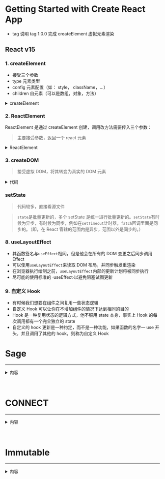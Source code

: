 # Getting Started with Create React App

- tag 说明
  tag 1.0.0 完成 createElement 虚拟元素渲染

## React v15

### 1. createElement

- 接受三个参数
- type 元素类型
- config 元素配置（如： style， className，...）
- children 自元素（可以是数组，对象，方法）

<details>
<summary>createElement</summary>

```js
export function createElement(type, config, children) {
  let propName;
  const props = {};

  if (config !== null) {
    self = config.__self === undefined ? null : config.__self;
    source = config.__source === undefined ? null : config.__source;
    for (propName in config) {
      if (!RESERVED_PROPS.hasOwnProperty(propName)) {
        props[propName] = config[propName];
      }
    }
  }

  const childrenLength = arguments.length - 2;
  if (childrenLength === 1) {
    /* 1. 只有一个children，直接渲染 */
    props.children = children;
  } else if (childrenLength > 1) {
    /* 2.由多个元素，赋值给props.children,继续渲染 */
    const childArray = Array(childrenLength);
    for (let i = 0; i < childrenLength; i++) {
      childArray[i] = arguments[i + 2];
    }
    props.children = childArray;
  }

  if (type && type.defaultProps) {
    const defaultProps = type.defaultProps;
    //只有当属性对象没有此属性对应的值的时候，默认属性才会生效，否则直接忽略
    for (propName in defaultProps) {
      if (props[propName] === undefined) {
        props[propName] = defaultProps[propName];
      }
    }
  }

  return ReactElement(type, key, ref, self, source, ReactCurrentOwner.current, props);
}
```

</details>

### 2. ReactElement

ReactElement 是通过 createElement 创建，调用改方法需要传入三个参数：

> 主要接受参数，返回一个 react 元素

<details>
<summary>ReactElement</summary>

```js
export function createElement(type, config, children) {
  // 处理逻辑
  return ReactElement(type, ..., ReactCurrentOwner.current, props);
}

export function ReactElement(type, ..., owner, props) {
  const element = {
    // 标记React元素类型
    $$typeof: REACT_ELEMENT_TYPE,
    // react内置属性
    ...,
    self,
    source,
    // 记录负责创建此元素的组件
    _owner: owner,
    props,
  };
  return element;
}
```

</details>

### 3. createDOM

> 接受虚拟 DOM，将其转变为真实的 DOM 元素

<details>
<summary>代码</summary>

```js
export function createDOM(element) {
  let { type, props } = element; // {"type":"div","props":{"children":"123", "style": { "color": "red" }}}
  let dom = null;
  // 1. 是数字，字符串等，直接渲染
  if (typeof element === "string" || typeof element === "number") {
    return (dom = document.createTextNode(element));
  }
  // 2. 函数组件
  if (typeof type === "function") {
    return type.prototype.isReactComponent ? updateClassComponent(element) : updateFunctionComponent(element);
  } else {
    dom = document.createElement(type); // 创建一个真实的DOM
  }

  updateProps(dom, props);
  if (typeof props.children === "string" || typeof props.children === "number") {
    dom.textContent = props.children;
  } else if (typeof props.children === "object" && props.children.type) {
    render(props.children, dom);
  } else if (Array.isArray(props.children)) {
    reconcileChildren(props.children, dom);
  } else {
    dom.textContent = props.children ? props.children.toString() : "";
  }
  // element.dom = dom
  return dom;
}
```

</details>

### setState

> 代码较多，直接看源文件

> `state`是批量更新的，多个 setState 是统一进行批量更新的。`setState`有时候为异步，有时候为同步，例如在`setTimeout`计时器，`fatch`回调里面是同步的。（即，在 React 管辖的范围内是异步，范围以外是同步的。）

### 8. useLayoutEffect

- 其函数签名与`useEffect`相同，但是他会在所有的 DOM 变更之后同步调用 Effect
- 可以使用`useLayoutEffect`来读取 DOM 布局，并同步触发重渲染
- 在浏览器执行绘制之前，`useLayoutEffect`内部的更新计划将被同步执行
- 尽可能的使用标准的 ·useEffect·以避免阻塞试图更新

### 9. 自定义 Hook

- 有时候我们想要在组件之间复用一些状态逻辑
- 自定义 Hook 可以让你在不增加组件的情况下达到相同的目的
- Hook 是一种复用状态的逻辑方式，他不服用 state 本身，事实上 Hook 的每次调用都有一个完全独立的 state
- 自定义的 hook 更新是一种约定，而不是一种功能，如果函数的名字一 use 开头，并且调用了其他的 hook，则称为自定义 Hook

# Sage

---

<details>
<summary>内容</summary>

```js
function run (sage) {
  let it = sage()
  functio next(val) {
    let {value, done} = it.sage()
    if (!done) {
      next(value)
    }
    next()
  }
}

function * sage () {
  let val01 = yield 1
  console.log('val 1', val01)
  let val02 = yield 1
  console.log('val 2', val02)
}
```

</details>
<br/>
<br/>

# CONNECT

---

<details>
<summary>内容</summary>

#### 1. 生成项目并且安装模块

- [connect-react-router](https://www.npmjs.com/package/connected-react-router)

> create-react-app connect-react <br/> cd connect-react <br/> npm i react-router-dom redux react-redux connect-react-router -S

#### 2. 作用

1. 核心是实现路由和 `redux` 仓库的同步
2. 可以在 `action` `creator` 里面通过派发动作的方式跳转路径
3. 页面路径发生变化的时候，把路由信息放到仓库中去

#### 3. api 介绍

> `import { connectRouter, ConnectedRouter } from 'connected-react-router` <br>

> `push` : 派发路径变化的 action <br>

> `routerMiddleware` : 是接受此 action，跳转路径 <br>

> `connectRouter` : 当路径发生变化的时候，会向仓库派发一个动作，要求改变仓库的路径变化！ 由谁更改？就由 `connectRouter` 来修改的。 <br>

> `ConnectedRouter` : 作为监听路径的变化，一旦发生变化之后就会派发一个动作给仓库，把最新的路径发送给仓库，从而修改仓库中的状态。 <br>

```js
// constants.js (都是action.type)

export const CALL_HISTORY_METHOD = "@@router/CALL_HISTORY_METHOD";
export const LOCATION_CHANGE = "@@router/LOCATION_CHANGE";
```

```js
// push.js
import { CALL_HISTORY_METHOD } from "./constants";

export default function (path) {
  return {
    type: CALL_HISTORY_METHOD, // 调用历史方法
    payload: {
      // 携带的数据
      method: "push",
      path,
    },
  };
}
```

![image text](./doc-image/20201125155227.jpg)

```js
// routerMiddleware.js

import { CALL_HISTORY_METHOD } from "./contants";

export default function routerMiddleware(history) {
  return function (middlewareApi) {
    return function (next) {
      // next => 相当于原生的store.dispatch
      return function (action) {
        // 改造后的 dispatch 方法
        // 👇 如果不是这个action类型，说明归这个中间件管，不做任何处理
        if (action.type !== CALL_HISTORY_METHOD) {
          return next(action);
        }
        let { method, path } = action.payload;
        history[method](path);
      };
    };
  };
}
```

```js
// ConnectedRouter.js

import React from "react";
import { Router } from "react-router";
import { LOCATION_CHANGE } from "./contants";
import { ReactReduxContext } from 'react-redux'

export default class ConnectedRouter extends React.Component {
  const contextType = ReactReduxContext
  componentDidMount() {
    this.unListen = this.props.history.listen((location, action) =>{
      this.contextType.store.dispatch({
        type: LOCATION_CHANGE,
        payload: {
          location, action
        }
      })
    })
  }

  componentWillUnmount(){
    this.unListen()
  }

  render() {
    const { history, children } = this.props;
    return <Router history={history}>{children}</Router>;
  }
}
```

```js
// connectRouter.js
import { LOCATION_CHANGE } from "./constants";

export default function connectRouter(history) {
  let initialState = { location: history.location, action: history.action };
  return function (state = initialState, action) {
    if (action.type === LOCATION_CHANGE) {
      return {
        location: action.payload.location,
        action: action.payload.action,
      };
    } else {
      return state;
    }
  };
}
```

</details>
<br/>
<br/>

# Immutable

---

<details>
<summary>内容</summary>

### 1.可共享可改变状态是万恶之源

```js
let objA = { name: "zhangsanfeng" };
let bojB = objA;
objB.name = "9";
console.log(objA.name);
```

### 2. 什么是 Immutable

[Immutable]()

- Immutable data 是一旦创建，就不能被更改的数据。对 Immutable 对象的任何修改、添加、删除操作都会返回一个新的 `Immutable` 对象
- Immutable 实现的原理是 Persistent Data Structure （持久化数据结构），也就是使用数据创建新数据时候，要保证就数据同时可用且不变，同时为了所有节点都复制一遍带来的性能消耗。
- Immutable 使用了 Structural Sharing （结构共享），即如果对象树中一个节点发生变化，只修改这个节点和他受影响的节点，其他阶段俄进行共享。

### 3. Immutable 类库

内部实现了一套完整的 Persistent Data Structure，还有很多医用的数据类型。像： `Collection`、`List`、`Map`、`Set`、`Record`、`Seq`

| 方法     | 作用             |
| -------- | ---------------- |
| isMap    | 判断是否是 Map   |
| clear    | 清空值           |
| set      | 设置值           |
| delete   | 删除值           |
| update   | 更新             |
| merge    | 合并             |
| setIn    | 设置值           |
| deleteIn | 删除值           |
| updateIn | 更新值           |
| mergeIn  | 合并             |
| get      | 获取值           |
| getIn    | 获取值           |
| keys     | key 的数组       |
| values   | values 的数组    |
| entries  | entry 的数组     |
| toJS     | 转成普通 JS 对象 |
| toObject | 转成普通对象     |
| toJSON   | 转成 JSON 对象   |
| toArray  | 转成数组         |

</details>
